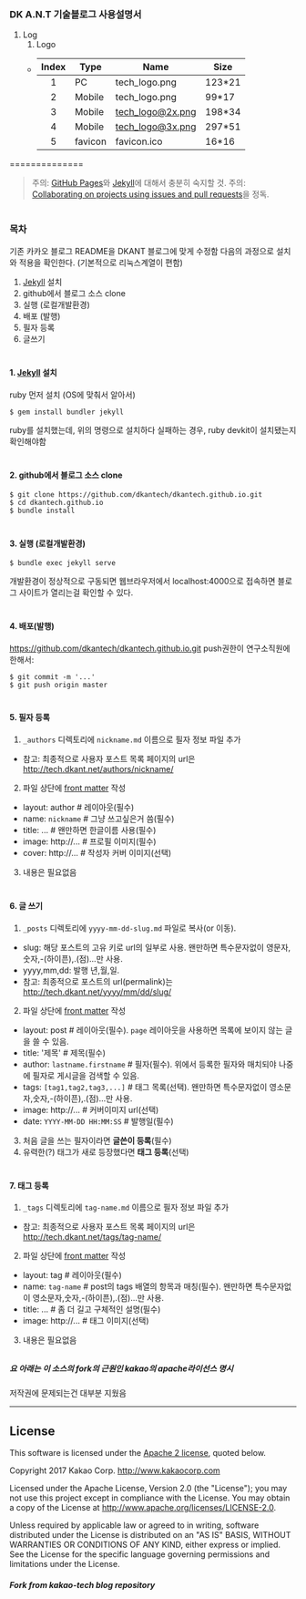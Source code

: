 ### DK A.N.T 기술블로그 사용설명서

1. Log
    1. Logo
      * | Index | Type | Name | Size |
        |:---:|---|---|---|
        | 1 | PC      | tech_logo.png    | 123*21 |
        | 2 | Mobile  | tech_logo.png    | 99*17  |
        | 3 | Mobile  | tech_logo@2x.png | 198*34 |
        | 4 | Mobile  | tech_logo@3x.png | 297*51 |
        | 5 | favicon | favicon.ico      | 16*16  |

==============

> 주의: [GitHub Pages]와 [Jekyll]에 대해서 충분히 숙지할 것.
> 주의: [Collaborating on projects using issues and pull requests](https://help.github.com/categories/collaborating-on-projects-using-issues-and-pull-requests/)을 정독.


#
### 목차

기존 카카오 블로그 README을 DKANT 블로그에 맞게 수정함
다음의 과정으로 설치와 적용을 확인한다. (기본적으로 리눅스계열이 편함)
1. [Jekyll] 설치
2. github에서 블로그 소스 clone
3. 실행 (로컬개발환경)
4. 배포 (발행)
5. 필자 등록
6. 글쓰기

#
#### 1. [Jekyll] 설치
 ruby 먼저 설치 (OS에 맞춰서 알아서)
```console
$ gem install bundler jekyll
```
ruby를 설치했는데,  위의 명령으로 설치하다 실패하는 경우, ruby devkit이 설치됐는지 확인해야함
#
#### 2. github에서 블로그 소스 clone

```console
$ git clone https://github.com/dkantech/dkantech.github.io.git
$ cd dkantech.github.io
$ bundle install
```
#
#### 3. 실행 (로컬개발환경)
```
$ bundle exec jekyll serve
```
개발환경이 정상적으로 구동되면 웹브라우저에서 localhost:4000으로 접속하면 블로그 사이트가 열리는걸 확인할 수 있다.
#
#### 4. 배포(발행)

<https://github.com/dkantech/dkantech.github.io.git> push권한이 연구소직원에 한해서:

```
$ git commit -m '...'
$ git push origin master
````
#
#### 5. 필자 등록

1. `_authors` 디렉토리에 `nickname.md` 이름으로 필자 정보 파일 추가
 - 참고: 최종적으로 사용자 포스트 목록 페이지의 url은 http://tech.dkant.net/authors/nickname/
2. 파일 상단에 [front matter] 작성
 - layout: author # 레이아웃(필수)
 - name: `nickname` # 그냥 쓰고싶은거 씀(필수)
 - title: ... # 왠만하면 한글이름 사용(필수)
 - image: http://... # 프로필 이미지(필수)
 - cover: http://... # 작성자 커버 이미지(선택)
3. 내용은 필요없음
#
#### 6. 글 쓰기

1. `_posts` 디렉토리에 `yyyy-mm-dd-slug.md` 파일로 복사(or 이동).
 - slug: 해당 포스트의 고유 키로 url의 일부로 사용. 왠만하면 특수문자없이 영문자,숫자,-(하이픈),.(점)...만 사용.
 - yyyy,mm,dd: 발행 년,월,일.
 - 참고: 최종적으로 포스트의 url(permalink)는 http://tech.dkant.net/yyyy/mm/dd/slug/
2. 파일 상단에 [front matter] 작성
 - layout: post # 레이아웃(필수). `page` 레이아웃을 사용하면 목록에 보이지 않는 글을 쓸 수 있음.
 - title: '제목' # 제목(필수)
 - author: `lastname.firstname` # 필자(필수). 위에서 등록한 필자와 매치되야 나중에 필자로 게시글을 검색할 수 있음.
 - tags: `[tag1,tag2,tag3,...]` # 태그 목록(선택). 왠만하면 특수문자없이 영소문자,숫자,-(하이픈),.(점)...만 사용.
 - image: http://... # 커버이미지 url(선택)
 - date: `YYYY-MM-DD HH:MM:SS` # 발행일(필수)
3. 처음 글을 쓰는 필자이라면 **글쓴이 등록**(필수)
4. 유력한(?) 태그가 새로 등장했다면 **태그 등록**(선택)
#
#### 7. 태그 등록

1. `_tags` 디렉토리에 `tag-name.md` 이름으로 필자 정보 파일 추가
 - 참고: 최종적으로 사용자 포스트 목록 페이지의 url은 http://tech.dkant.net/tags/tag-name/
2. 파일 상단에 [front matter] 작성
 - layout: tag # 레이아웃(필수)
 - name: `tag-name` # post의 tags 배열의 항목과 매칭(필수). 왠만하면 특수문자없이 영소문자,숫자,-(하이픈),.(점)...만 사용.
 - title: ... # 좀 더 길고 구체적인 설명(필수)
 - image: http://... # 태그 이미지(선택)
3. 내용은 필요없음

##
##### 요 아래는 이 소스의 fork의 근원인 kakao의 apache라이선스 명시
저작권에 문제되는건 대부분 지웠음

---

[GitHub Pages]: https://pages.github.com
[Jekyll]: https://jekyllrb.com
[front matter]: https://jekyllrb.com/docs/frontmatter/
[gfm]: https://guides.github.com/features/mastering-markdown/
[kramdown]: http://kramdown.gettalong.org
[rouge]: http://rouge.jneen.net


## License

This software is licensed under the [Apache 2 license](LICENSE.txt), quoted below.

Copyright 2017 Kakao Corp. <http://www.kakaocorp.com>

Licensed under the Apache License, Version 2.0 (the "License"); you may not use this project except in compliance with the License. You may obtain a copy of the License at http://www.apache.org/licenses/LICENSE-2.0.

Unless required by applicable law or agreed to in writing, software distributed under the License is distributed on an "AS IS" BASIS, WITHOUT WARRANTIES OR CONDITIONS OF ANY KIND, either express or implied. See the License for the specific language governing permissions and limitations under the License.

##### Fork from kakao-tech blog repository
